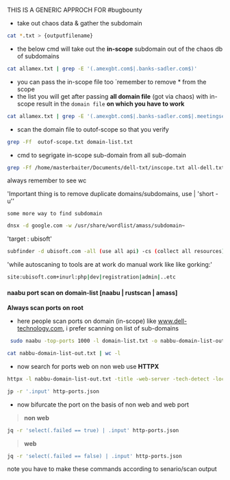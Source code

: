 THIS IS A GENERIC APPROCH FOR #bugbounty

- take out chaos data & gather the subdomain 

```bash
cat *.txt > {outputfilename}
```

- the below cmd will take out the **in-scope** subdomain out of the chaos db of subdomains

```bash
cat allamex.txt | grep -E '(.amexgbt.com$|.banks-sadler.com$)'
```

- you can pass the in-scope file too `remember to remove * from the scope
- the list you will get after passing **all domain file** (got via chaos) with in-scope result in the `domain file` **on which you have to work**

```bash
cat allamex.txt | grep -E '(.amexgbt.com$|.banks-sadler.com$|.meetingsexpress.com$|.meetingssource.com$|www.winnerscircleregistration.com|.ovationtravel.com$)' > domain-list.txt
```

- scan the domain file to outof-scope so that you verify 

```bash
grep -Ff  outof-scope.txt domain-list.txt
```

- cmd to segrigate in-scope sub-domain from all sub-domain

```bash
grep -Ff /home/masterbaiter/Documents/dell-txt/inscope.txt all-dell.txt >  /home/masterbaiter/bugbounty/domaintohunt.txt        
```
always remember to see wc


'Important thing is to remove duplicate domains/subdomains, use | 'short -u''


`some more way to find subdomain`

```bash 
dnsx -d google.com -w /usr/share/wordlist/amass/subdomain~
```
'target :   ubisoft'
```bash
subfinder -d ubisoft.com -all (use all api) -cs (collect all resources) | tee -a finderdomain.txt (it will display result + save it as output)        
```
'while autoscaning to tools are at work do manual work like like gorking:'
```bash 
site:ubisoft.com+inurl:php|dev|registration|admin|..etc
```

#### naabu port scan on domain-list [naabu | rustscan | amass]

**Always scan ports on root**

- here people scan ports on domain (in-scope) like www.dell-technology.com, i prefer scanning on list of sub-domains

```bash
 sudo naabu -top-ports 1000 -l domain-list.txt -o nabbu-domain-list-out.txt
```

```bash
cat nabbu-domain-list-out.txt | wc -l
```


- now search for ports web on non web use **HTTPX**

```bash
httpx -l nabbu-domain-list-out.txt -title -web-server -tech-detect -location -sc -probe -v --json -o http-ports.json
```

```bash
jp -r '.input' http-ports.json
```
- now bifurcate the port on the basis of non web and web port

> **non web**
```bash
jq -r 'select(.failed == true) | .input' http-ports.json
```

> **web**
```bash
jq -r 'select(.failed == false) | .input' http-ports.json
```

note you have to make these commands according to senario/scan output